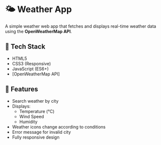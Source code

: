 # 🌤️ Weather App

A simple weather web app that fetches and displays real-time weather data using the **OpenWeatherMap API**.

## 🔧 Tech Stack

- HTML5
- CSS3 (Responsive)
- JavaScript (ES6+)
- [OpenWeatherMap API]

## 🚀 Features

- Search weather by city
- Displays:
  - Temperature (°C)
  - Wind Speed
  - Humidity
- Weather icons change according to conditions
- Error message for invalid city
- Fully responsive design

